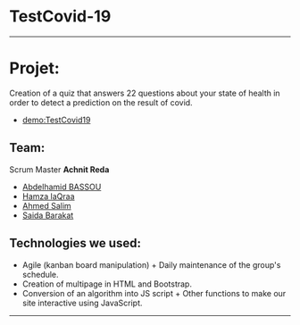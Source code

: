 # TestCovid-19
___

# Projet:

Creation of a quiz that answers 22 questions about your state of health in order to detect a prediction on the result of covid.
*  [demo:TestCovid19](https://testcovid-taji19.netlify.app/)

## Team:

Scrum Master **Achnit Reda**
*  [Abdelhamid BASSOU](https://github.com/AbdelhamidBASSOU)
*  [Hamza laQraa](https://github.com/Hamzacos)
*  [Ahmed Salim](https://github.com/AHMEDSALIM01)
*  [Saida Barakat](https://github.com/saidaBRKT)

## Technologies we used:

* Agile (kanban board manipulation) + Daily maintenance of the group's schedule. 
* Creation of multipage in HTML and Bootstrap.
* Conversion of an algorithm into JS script + Other functions to make our site interactive using JavaScript.

___
